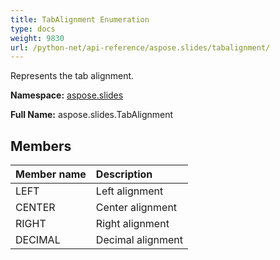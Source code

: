 ```yaml
---
title: TabAlignment Enumeration
type: docs
weight: 9830
url: /python-net/api-reference/aspose.slides/tabalignment/
---
```


Represents the tab alignment.

**Namespace:** [aspose.slides](/slides/python-net/api-reference/aspose.slides/)

**Full Name:** aspose.slides.TabAlignment



## **Members**
|**Member name**|**Description**|
| :- | :- |
|LEFT|Left alignment|
|CENTER|Center alignment|
|RIGHT|Right alignment|
|DECIMAL|Decimal alignment|
